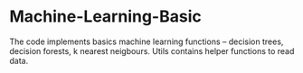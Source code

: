 # Machine-Learning-Basic

The code implements basics machine learning functions – decision trees, decision forests, k nearest neigbours.
Utils contains helper functions to read data.